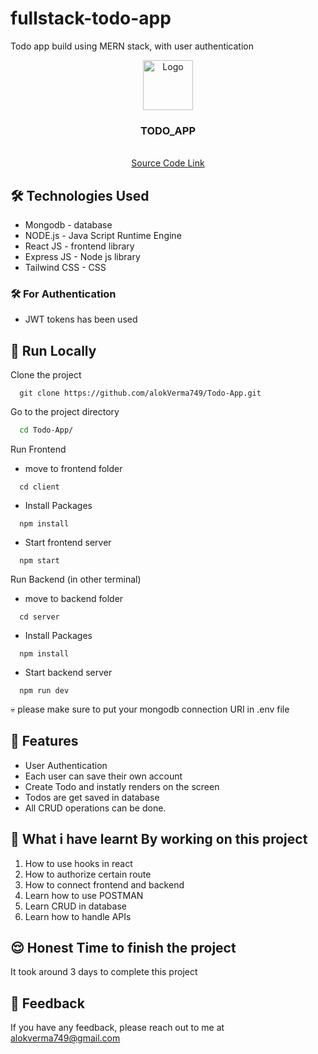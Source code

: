# fullstack-todo-app
Todo app build using MERN stack, with user authentication

<div align="center">
  <a href="https://github.com/alokVerma749/Todo-App">
    <img src="https://learncodeonline.in/mascot.png" alt="Logo" width="80">
  </a>

<h3 align="center">TODO_APP</h3>

  <p align="center">
    <br />
    <a href="https://github.com/alokVerma749/Todo-App">Source Code Link</a>
  </p>
</div>

## 🛠 Technologies Used
  - Mongodb - database
  - NODE.js - Java Script Runtime Engine
  - React JS - frontend library
  - Express JS - Node js library
  - Tailwind CSS - CSS 
  
  ### 🛠 For Authentication
  - JWT tokens has been used 

## 🚩 Run Locally

Clone the project

```git
  git clone https://github.com/alokVerma749/Todo-App.git
```

Go to the project directory

```bash
  cd Todo-App/
```

Run Frontend 

- move to frontend folder

```npm
  cd client
```

- Install Packages

```npm
  npm install
```

- Start frontend server

```npm
  npm start
```

Run Backend (in other terminal)

- move to backend folder

```npm
  cd server
```

- Install Packages

```npm
  npm install
```

- Start backend server

```npm
  npm run dev
```

💀 please make sure to put your mongodb connection URI in .env file

## 📝 Features

- User Authentication
- Each user can save their own account
- Create Todo and instatly renders on the screen
- Todos are get saved in database
- All CRUD operations can be done.

## 🤔 What i have learnt By working on this project
1. How to use hooks in react  
2. How to authorize certain route
2. How to connect frontend and backend
3. Learn how to use POSTMAN
4. Learn CRUD in database
5. Learn how to handle APIs

## 😌 Honest Time to finish the project

It took around 3 days to complete this project

## 👀 Feedback
If you have any feedback, please reach out to me at alokverma749@gmail.com
